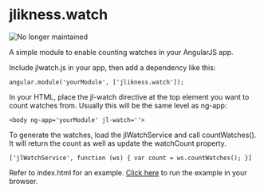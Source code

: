 jlikness.watch
==============
![No longer maintained](https://img.shields.io/maintenance/no/2020)

A simple module to enable counting watches in your AngularJS app.

Include jlwatch.js in your app, then add a dependency like this: 

    angular.module('yourModule', ['jlikness.watch']);

In your HTML, place the jl-watch directive at the top element you want to count watches from. Usually this will be the same level as ng-app: 

    <body ng-app='yourModule' jl-watch=''>
    
To generate the watches, load the jlWatchService and call countWatches(). It will return the count as well as update the watchCount property.

    ['jlWatchService', function (ws) { var count = ws.countWatches(); }]
    
Refer to index.html for an example. [Click here](http://jeremylikness.github.io/jlikness.watch/) to run the example in your browser.
